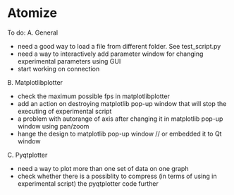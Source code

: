 # Atomize

To do:
A. General
- need a good way to load a file from different folder. See test_script.py
- need a way to interactively add parameter window for changing experimental parameters using GUI
- start working on connection

B. Matplotlibplotter
- check the maximum possible fps in matplotlibplotter
- add an action on destroying matplotlib pop-up window that will stop the executing of experimental script
- a problem with autorange of axis after changing it in matplotlib pop-up window using pan/zoom
- hange the design to matplotlib pop-up window // or embedded it to Qt window

C. Pyqtplotter
- need a way to plot more than one set of data on one graph
- check whether there is a possiblity to compress (in terms of using in experimental script) the pyqtplotter code further










